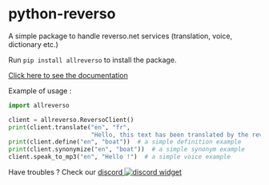 # python-reverso
A simple package to handle reverso.net services (translation, voice, dictionary etc.)

Run `pip install allreverso` to install the package.

[Click here to see the documentation](https://petitpotiron.github.io/python-reverso/)

Example of usage :
```python
import allreverso

client = allreverso.ReversoClient()
print(client.translate("en", "fr",
                       "Hello, this text has been translated by the reverso package in python."))  # a simple translation example
print(client.define("en", "boat"))  # a simple definition example
print(client.synonymize("en", "boat"))  # a simple synonym example
client.speak_to_mp3("en", "Hello !")  # a simple voice example

```
Have troubles ? Check our [discord ![discord widget](https://discord.com/api/guilds/831480772455038996/widget.png)](https://discord.gg/v4yfnjWKvy)

